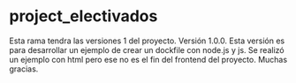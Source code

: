 # project_electivados
Esta rama tendra las versiones 1 del proyecto.
Versión 1.0.0. Esta versión es para desarrollar un ejemplo de crear un dockfile con node.js y js. Se realizó un ejemplo con html pero ese no es el fin del frontend del proyecto. Muchas gracias.
